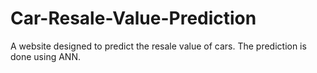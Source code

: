 # Car-Resale-Value-Prediction
A website designed to predict the resale value of cars. The prediction is done using ANN.
